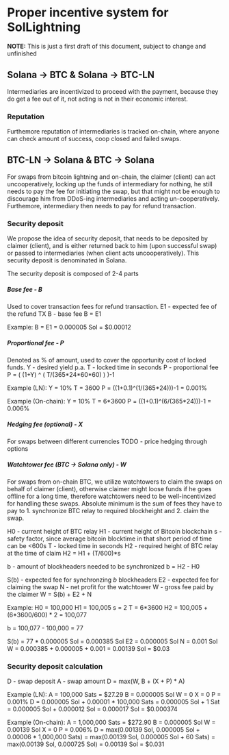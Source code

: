 # Proper incentive system for SolLightning

__NOTE:__ This is just a first draft of this document, subject to change and unfinished
## Solana -> BTC & Solana -> BTC-LN
Intermediaries are incentivized to proceed with the payment, because they do get a fee out of it, not acting is not in their economic interest.

### Reputation
Furthemore reputation of intermediaries is tracked on-chain, where anyone can check amount of success, coop closed and failed swaps.


## BTC-LN -> Solana & BTC -> Solana
For swaps from bitcoin lightning and on-chain, the claimer (client) can act uncooperatively, locking up the funds of intermediary for nothing, he still needs to pay the fee for initiating the swap, but that might not be enough to discourage him from DDoS-ing intermediaries and acting un-cooperatively. Furthemore, intermediary then needs to pay for refund transaction.

### Security deposit
We propose the idea of security deposit, that needs to be deposited by claimer (client), and is either returned back to him (upon successful swap) or passed to intermediaries (when client acts uncooperatively). This security deposit is denominated in Solana.

The security deposit is composed of 2-4 parts

##### Base fee - B
Used to cover transaction fees for refund transaction.
E1 - expected fee of the refund TX
B - base fee
B = E1

Example:
B = E1 = 0.000005 Sol = $0.00012

##### Proportional fee - P
Denoted as % of amount, used to cover the opportunity cost of locked funds.
Y - desired yield p.a.
T - locked time in seconds
P - proportional fee
P = ( (1+Y) ^ ( T/(365\*24\*60\*60) ) )-1

Example (LN):
Y = 10%
T = 3600
P = ((1+0.1)^(1/(365\*24)))-1 = 0.001%

Example (On-chain):
Y = 10%
T = 6\*3600
P = ((1+0.1)^(6/(365\*24)))-1 = 0.006%

##### Hedging fee (optional) - X
For swaps between different currencies
TODO - price hedging through options

##### Watchtower fee (BTC -> Solana only) - W
For swaps from on-chain BTC, we utilize watchtowers to claim the swaps on behalf of claimer (client), otherwise claimer might loose funds if he goes offline for a long time, therefore watchtowers need to be well-incentivized for handling these swaps. Absolute minimum is the sum of fees they have to pay to 1. synchronize BTC relay to required blockheight and 2. claim the swap.

H0 - current height of BTC relay
H1 - current height of Bitcoin blockchain
s - safety factor, since average bitcoin blocktime in that short period of time can be <600s
T - locked time in seconds
H2 - required height of BTC relay at the time of claim
H2 = H1 + (T/600)\*s

b - amount of blockheaders needed to be synchronized
b = H2 - H0

S(b) - expected fee for synchronzing _b_ blockheaders
E2 - expected fee for claiming the swap
N - net profit for the watchtower
W - gross fee paid by the claimer
W = S(b) + E2 + N

Example:
H0 = 100,000
H1 = 100,005
s = 2
T = 6\*3600
H2 = 100,005 + (6\*3600/600) \* 2 = 100,077

b = 100,077 - 100,000 = 77

S(b) = 77 * 0.000005 Sol = 0.000385 Sol
E2 = 0.000005 Sol
N = 0.001 Sol
W = 0.000385 + 0.000005 + 0.001 = 0.00139 Sol = $0.03

### Security deposit calculation
D - swap deposit
A - swap amount
D = max(W, B + (X + P) \* A)

Example (LN):
A = 100,000 Sats = $27.29
B = 0.000005 Sol
W = 0
X = 0
P = 0.001%
D = 0.000005 Sol + 0.00001 \* 100,000 Sats = 0.000005 Sol + 1 Sat = 0.000005 Sol + 0.000012 Sol = 0.000017 Sol = $0.000374

Example (On-chain):
A = 1,000,000 Sats = $272.90
B = 0.000005 Sol
W = 0.00139 Sol
X = 0
P = 0.006%
D = max(0.00139 Sol, 0.000005 Sol + 0.00006 \* 1,000,000 Sats) = max(0.00139 Sol, 0.000005 Sol + 60 Sats) = max(0.00139 Sol, 0.000725 Sol) = 0.00139 Sol = $0.031
